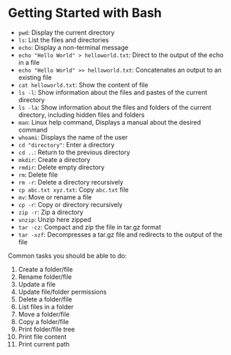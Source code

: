 # Getting Started with Bash

- `pwd`: Display the current directory
- `ls`: List the files and directories
- `echo`: Display a non-terminal message
- `echo "Hello World" > helloworld.txt`: Direct to the output of the echo in a file
- `echo "Hello World" >> helloworld.txt`: Concatenates an output to an existing file
- `cat helloworld.txt`: Show the content of file
- `ls -l`: Show information about the files and pastes of the current directory
- `ls -la`: Show information about the files and folders of the current directory, including hidden files and folders
- `man`: Linux help command, Displays a manual about the desired command
- `whoami`: Displays the name of the user
- `cd "directory"`: Enter a directory
- `cd ..`: Return to the previous directory
- `mkdir`: Create a directory
- `rmdir`: Delete empty directory
- `rm`: Delete file
- `rm -r`: Delete a directory recursively
- `cp abc.txt xyz.txt`: Copy `abc.txt` file
- `mv`: Move or rename a file
- `cp -r`: Copy or directory recursively
- `zip -r`: Zip a directory
- `unzip`: Unzip here zipped
- `tar -cz`: Compact and zip the file in tar.gz format
- `tar -xzf`: Decompresses a tar.gz file and redirects to the output of the file

Common tasks you should be able to do:

1. Create a folder/file
2. Rename folder/file
3. Update a file
4. Update file/folder permissions
5. Delete a folder/file
6. List files in a folder
7. Move a folder/file
8. Copy a folder/file
9. Print folder/file tree
10. Print file content
11. Print current path

